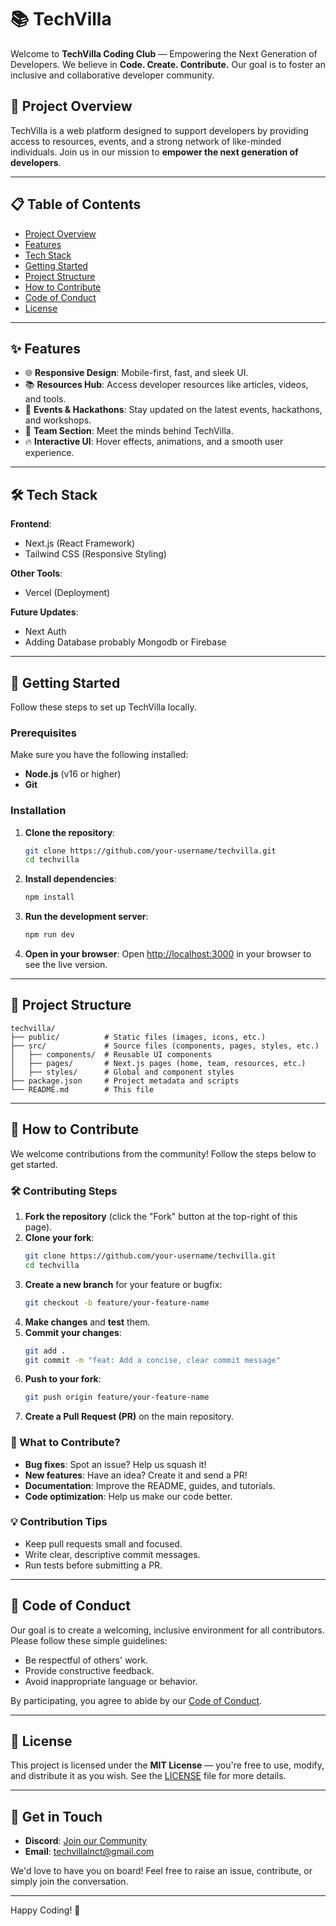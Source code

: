 # 📚 TechVilla
Welcome to **TechVilla Coding Club** — Empowering the Next Generation of Developers. We believe in **Code. Create. Contribute.** Our goal is to foster an inclusive and collaborative developer community.

## 🚀 Project Overview
TechVilla is a web platform designed to support developers by providing access to resources, events, and a strong network of like-minded individuals. Join us in our mission to **empower the next generation of developers**.

---

## 📋 Table of Contents
- [Project Overview](#-project-overview)
- [Features](#-features)
- [Tech Stack](#-tech-stack)
- [Getting Started](#-getting-started)
- [Project Structure](#-project-structure)
- [How to Contribute](#-how-to-contribute)
- [Code of Conduct](#-code-of-conduct)
- [License](#-license)

---

## ✨ Features
- 🌐 **Responsive Design**: Mobile-first, fast, and sleek UI.
- 📚 **Resources Hub**: Access developer resources like articles, videos, and tools.
- 📅 **Events & Hackathons**: Stay updated on the latest events, hackathons, and workshops.
- 👥 **Team Section**: Meet the minds behind TechVilla.
- 🔥 **Interactive UI**: Hover effects, animations, and a smooth user experience.

---

## 🛠️ Tech Stack
**Frontend**:
- Next.js (React Framework)
- Tailwind CSS (Responsive Styling)

**Other Tools**:
- Vercel (Deployment)

**Future Updates**:
- Next Auth
- Adding Database probably Mongodb or Firebase

---

## 🏁 Getting Started
Follow these steps to set up TechVilla locally.

### Prerequisites
Make sure you have the following installed:
- **Node.js** (v16 or higher)
- **Git**

### Installation
1. **Clone the repository**:
   ```bash
   git clone https://github.com/your-username/techvilla.git
   cd techvilla
   ```

2. **Install dependencies**:
   ```bash
   npm install
   ```

4. **Run the development server**:
   ```bash
   npm run dev
   ```

5. **Open in your browser**:
   Open [http://localhost:3000](http://localhost:3000) in your browser to see the live version.

---

## 📁 Project Structure
```
techvilla/
├── public/          # Static files (images, icons, etc.)
├── src/             # Source files (components, pages, styles, etc.)
│   ├── components/  # Reusable UI components
│   ├── pages/       # Next.js pages (home, team, resources, etc.)
│   ├── styles/      # Global and component styles
├── package.json     # Project metadata and scripts
└── README.md        # This file
```

---

## 🤝 How to Contribute
We welcome contributions from the community! Follow the steps below to get started.

### 🛠️ Contributing Steps
1. **Fork the repository** (click the "Fork" button at the top-right of this page).
2. **Clone your fork**:
   ```bash
   git clone https://github.com/your-username/techvilla.git
   cd techvilla
   ```
3. **Create a new branch** for your feature or bugfix:
   ```bash
   git checkout -b feature/your-feature-name
   ```
4. **Make changes** and **test** them.
5. **Commit your changes**:
   ```bash
   git add .
   git commit -m "feat: Add a concise, clear commit message"
   ```
6. **Push to your fork**:
   ```bash
   git push origin feature/your-feature-name
   ```
7. **Create a Pull Request (PR)** on the main repository.

### 👀 What to Contribute?
- **Bug fixes**: Spot an issue? Help us squash it!
- **New features**: Have an idea? Create it and send a PR!
- **Documentation**: Improve the README, guides, and tutorials.
- **Code optimization**: Help us make our code better.

### 💡 Contribution Tips
- Keep pull requests small and focused.
- Write clear, descriptive commit messages.
- Run tests before submitting a PR.

---

## 🧭 Code of Conduct
Our goal is to create a welcoming, inclusive environment for all contributors. Please follow these simple guidelines:
- Be respectful of others' work.
- Provide constructive feedback.
- Avoid inappropriate language or behavior.

By participating, you agree to abide by our [Code of Conduct](CODE_OF_CONDUCT.md).

---

## 📜 License
This project is licensed under the **MIT License** — you're free to use, modify, and distribute it as you wish. See the [LICENSE](LICENSE) file for more details.

---

## 💬 Get in Touch
- **Discord**: [Join our Community](techvillalnct@gmail.com)
- **Email**: techvillalnct@gmail.com

We'd love to have you on board! Feel free to raise an issue, contribute, or simply join the conversation.

---

Happy Coding! 🚀


